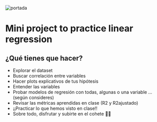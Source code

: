 ![portada]()

# Mini project to practice linear regression
## ¿Qué tienes que hacer?
- Explorar el dataset
- Buscar correlación entre variables
- Hacer plots explicativos de tus hipótesis
- Entender las variables
- Probar modelos de regresión con todas, algunas o una variable ... (según consideres)
- Revisar las métricas aprendidas en clase (R2 y R2ajustado)
- ¡¡Practicar lo que hemos visto en clase!!
- Sobre todo, disfrutar y subirte en el cohete 🚀🔥
